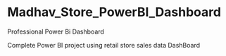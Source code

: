 # Madhav_Store_PowerBI_Dashboard
Professional Power Bi Dashboard

Complete Power BI project using retail store sales data 
DashBoard
